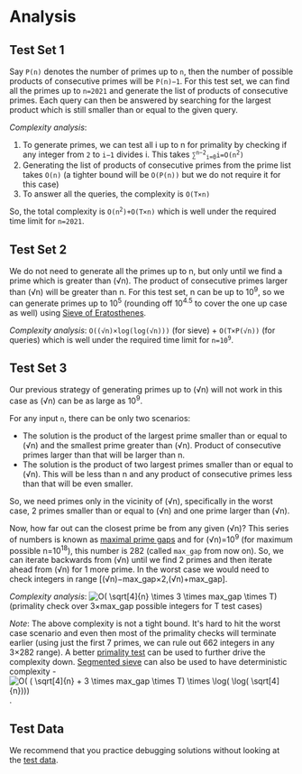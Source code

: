 # Analysis

## Test Set 1

Say `P(n)` denotes the number of primes up to `n`, then the number of possible products of consecutive primes will be `P(n)−1`. For this test set, we can find all the primes up to `n=2021` and generate the list of products of consecutive primes. Each query can then be answered by searching for the largest product which is still smaller than or equal to the given query.

_Complexity analysis_:

1. To generate primes, we can test all i up to n for primality by checking if any integer from `2` to `i−1` divides i. This takes <code>∑<sup>n−2</sup><sub>i=0</sub>i=O(n<sup>2</sup>)</code>
1. Generating the list of products of consecutive primes from the prime list takes `O(n)` (a tighter bound will be `O(P(n))` but we do not require it for this case)
1. To answer all the queries, the complexity is `O(T×n)`

So, the total complexity is <code>O(n<sup>2</sup>)+O(T×n)</code> which is well under the required time limit for `n=2021`.

## Test Set 2

We do not need to generate all the primes up to n, but only until we find a prime which is greater than (√n). The product of consecutive primes larger than (√n) will be greater than n. For this test set, n can be up to 10<sup>9</sup>, so we can generate primes up to 10<sup>5</sup> (rounding off 10<sup>4.5</sup> to cover the one up case as well) using [Sieve of Eratosthenes](https://en.wikipedia.org/wiki/Sieve_of_Eratosthenes).

_Complexity analysis_: <code>O((√n)×log(log(√n)))</code> (for sieve) + <code>O(T×P(√n))</code> (for queries) which is well under the required time limit for <code>n=10<sup>9</sup></code>.

## Test Set 3

Our previous strategy of generating primes up to (√n) will not work in this case as (√n) can be as large as 10<sup>9</sup>.

For any input `n`, there can be only two scenarios:

- The solution is the product of the largest prime smaller than or equal to (√n) and the smallest prime greater than (√n). Product of consecutive primes larger than that will be larger than n.
- The solution is the product of two largest primes smaller than or equal to (√n). This will be less than n and any product of consecutive primes less than that will be even smaller.

So, we need primes only in the vicinity of (√n), specifically in the worst case, 2 primes smaller than or equal to (√n) and one prime larger than (√n).

Now, how far out can the closest prime be from any given (√n)? This series of numbers is known as [maximal prime gaps](https://en.wikipedia.org/wiki/Prime_gap) and for (√n)=10<sup>9</sup> (for maximum possible n=10<sup>18</sup>), this number is 282 (called `max_gap` from now on). So, we can iterate backwards from (√n) until we find 2 primes and then iterate ahead from (√n) for 1 more prime. In the worst case we would need to check integers in range [(√n)−max_gap×2,(√n)+max_gap].

_Complexity analysis_: ![O( \sqrt[4]{n} \times 3 \times max_gap \times T)](https://render.githubusercontent.com/render/math?math=O%28%20%5Csqrt%5B4%5D%7Bn%7D%20%5Ctimes%203%20%5Ctimes%20max%5C_gap%20%5Ctimes%20T%29)<br>
(primality check over 3×max_gap possible integers for T test cases)

_Note_: The above complexity is not a tight bound. It's hard to hit the worst case scenario and even then most of the primality checks will terminate earlier (using just the first 7 primes, we can rule out 662 integers in any 3×282 range). A better [primality test](https://en.wikipedia.org/wiki/Primality_test) can be used to further drive the complexity down. [Segmented sieve](https://en.wikipedia.org/wiki/Sieve_of_Eratosthenes#Segmented_sieve) can also be used to have deterministic complexity - ![O( ( \sqrt[4]{n} + 3 \times max_gap \times T) \times \log( \log( \sqrt[4]{n})))](https://render.githubusercontent.com/render/math?math=O%28%20%28%20%5Csqrt%5B4%5D%7Bn%7D%20%2B%203%20%5Ctimes%20max%5C_gap%20%5Ctimes%20T%29%20%5Ctimes%20%5Clog%28%20%5Clog%28%20%5Csqrt%5B4%5D%7Bn%7D%29%29%29).

## Test Data

We recommend that you practice debugging solutions without looking at the [test data](https://codejam.googleapis.com/dashboard/get_file/AQj_6U1KbHddT2PRiwU4EK269qnYF1Bfa2iW4zf80c1HzcTHy92LPt4WD91aF1pZdEQ/test_data.zip).
